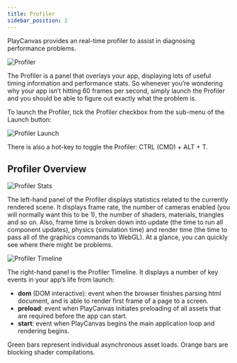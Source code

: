 ```yaml
---
title: Profiler
sidebar_position: 2
---
```


PlayCanvas provides an real-time profiler to assist in diagnosing performance problems.

![Profiler][1]

The Profiler is a panel that overlays your app, displaying lots of useful timing information and performance stats. So whenever you’re wondering why your app isn’t hitting 60 frames per second, simply launch the Profiler and you should be able to figure out exactly what the problem is.

To launch the Profiler, tick the Profiler checkbox from the sub-menu of the Launch button:

![Profiler Launch][2]

There is also a hot-key to toggle the Profiler: CTRL (CMD) + ALT + T.

## Profiler Overview

![Profiler Stats][3]

The left-hand panel of the Profiler displays statistics related to the currently rendered scene. It displays frame rate, the number of cameras enabled (you will normally want this to be 1), the number of shaders, materials, triangles and so on. Also, frame time is broken down into update (the time to run all component updates), physics (simulation time) and render time (the time to pass all of the graphics commands to WebGL). At a glance, you can quickly see where there might be problems.

![Profiler Timeline][4]

The right-hand panel is the Profiler Timeline. It displays a number of key events in your app’s life from launch:

* **dom** (DOM interactive): event when the browser finishes parsing html document, and is able to render first frame of a page to a screen.
* **preload**: event when PlayCanvas initiates preloading of all assets that are required before the app can start.
* **start**: event when PlayCanvas begins the main application loop and rendering begins.

Green bars represent individual asynchronous asset loads. Orange bars are blocking shader compilations.

[1]: /images/user-manual/optimization/profiler/profiler.png
[2]: /images/user-manual/optimization/profiler/profiler_launch.png
[3]: /images/user-manual/optimization/profiler/profiler_stats.png
[4]: /images/user-manual/optimization/profiler/profiler_timeline.png
